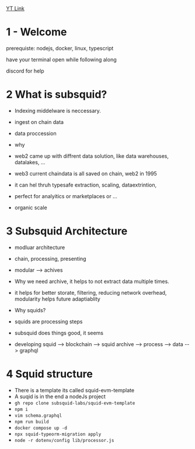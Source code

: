 [YT Link](https://www.youtube.com/watch?v=x4fEP0KJ3OE&list=PLH2948XqklrgTvG6-ro3eqS17j7n_raiN)

# 1 - Welcome

prerequiste: nodejs, docker, linux, typescript

have your terminal open while following along

discord for help

# 2 What is subsquid? 

- Indexing middelware is neccessary.
- ingest on chain data
- data proccession

- why
- web2 came up with diffrent data solution, like data warehouses, datalakes, ...
- web3 current chaindata is all saved on chain, web2 in 1995
- it can hel thruh typesafe extraction, scaling, dataextrintion, 
- perfect for analyitics or marketplaces or ...
- organic scale

# 3 Subsquid Architecture

- modluar architecture
- chain, processing, presenting
- modular --> achives
- Why we need archive, it helps to not extract data multiple times.
- it helps for better storate, filtering, reducing network overhead, modularity helps future adaptiablity

- Why squids? 
- squids are processing steps
- subsquid does things good, it seems
- developing squid --> blockchain --> squid archive --> process --> data --> graphql

# 4 Squid structure

- There is a template its called squid-evm-template
- A suqid is in the end a nodeJs project
- `gh repo clone subsquid-labs/squid-evm-template`
- `npm i`
- `vim schema.graphql`
- `npm run build`
- `docker compose up -d`
- `npx squid-typeorm-migration apply`
- `node -r dotenv/config lib/processor.js`

